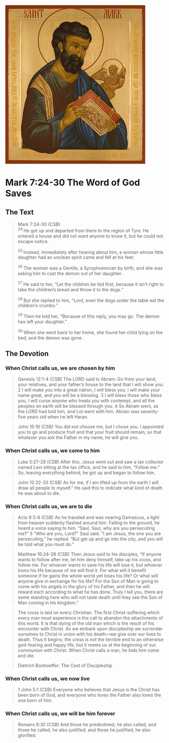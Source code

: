 <img class="intro-right" src="art-mark.jpg">

# Mark 7:24-30 The Word of God Saves

## The Text

>Mark 7:24–30 (CSB)  
><sup> 24 </sup> He got up and departed from there to the region of Tyre. He entered a house and did not want anyone to know it, but he could not escape notice. 
>
><sup> 25 </sup> Instead, immediately after hearing about him, a woman whose little daughter had an unclean spirit came and fell at his feet. 
>
><sup> 26 </sup> The woman was a Gentile, a Syrophoenician by birth, and she was asking him to cast the demon out of her daughter. 
>
><sup> 27 </sup> He said to her, “Let the children be fed first, because it isn’t right to take the children’s bread and throw it to the dogs.” 
>
><sup> 28 </sup> But she replied to him, “Lord, even the dogs under the table eat the children’s crumbs.” 
>
><sup> 29 </sup> Then he told her, “Because of this reply, you may go. The demon has left your daughter.” 
>
><sup> 30 </sup> When she went back to her home, she found her child lying on the bed, and the demon was gone.

## The Devotion

### When Christ calls us, we are chosen by him

>Genesis 12:1-4 (CSB) The LORD said to Abram:
Go from your land,
your relatives,
and your father’s house
to the land that I will show you.
2 I will make you into a great nation,
I will bless you,
I will make your name great,
and you will be a blessing.
3 I will bless those who bless you,
I will curse anyone who treats you with contempt,
and all the peoples on earth
will be blessed through you.
4 So Abram went, as the LORD had told him, and Lot went with him. Abram was seventy-five years old when he left Haran.

>John 15:16 (CSB) You did not choose me, but I chose you. I appointed you to go and produce fruit and that your fruit should remain, so that whatever you ask the Father in my name, he will give you.

### When Christ calls us, we come to him

>Luke 5:27-28 (CSB) After this, Jesus went out and saw a tax collector named Levi sitting at the tax office, and he said to him, “Follow me.” So, leaving everything behind, he got up and began to follow him.

>John 12:32-33 (CSB) As for me, if I am lifted up from the earth I will draw all people to myself.” He said this to indicate what kind of death he was about to die.

### When Christ calls us, we are to die

>Acts 9:3-6 (CSB) As he traveled and was nearing Damascus, a light from heaven suddenly flashed around him. Falling to the ground, he heard a voice saying to him, “Saul, Saul, why are you persecuting me?”
5 “Who are you, Lord?” Saul said.
“I am Jesus, the one you are persecuting,” he replied. “But get up and go into the city, and you will be told what you must do.”

>Matthew 16:24-28 (CSB) Then Jesus said to his disciples, “If anyone wants to follow after me, let him deny himself, take up his cross, and follow me. For whoever wants to save his life will lose it, but whoever loses his life because of me will find it. For what will it benefit someone if he gains the whole world yet loses his life? Or what will anyone give in exchange for his life? For the Son of Man is going to come with his angels in the glory of his Father, and then he will reward each according to what he has done. Truly I tell you, there are some standing here who will not taste death until they see the Son of Man coming in his kingdom.”

> The cross is laid on every Christian. The first Christ-suffering which every man must experience is the call to abandon the attachments of this world. It is that dying of the old man which is the result of his encounter with Christ. As we embark upon discipleship we surrender ourselves to Christ in union with his death—we give over our lives to death. Thus it begins; the cross is not the terrible end to an otherwise god-fearing and happy life, but it meets us at the beginning of our communion with Christ. When Christ calls a man, he bids him come and die.
>
> Dietrich Bonhoeffer. The Cost of Discipleship

### When Christ calls us, we now live

>1 John 5:1 (CSB) Everyone who believes that Jesus is the Christ has been born of God, and everyone who loves the Father also loves the one born of him.

### When Christ calls us, we will be him forever

>Romans 8:30 (CSB) And those he predestined, he also called; and those he called, he also justified; and those he justified, he also glorified.
